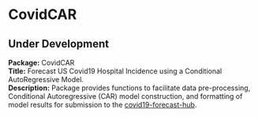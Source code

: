 # CovidCAR

## Under Development  

**Package:** CovidCAR  
**Title:** Forecast US Covid19 Hospital Incidence using a Conditional AutoRegressive Model.  
**Description:** Package provides functions to facilitate data pre-processing, Conditional
    Autoregressive (CAR) model construction, and formatting of model results for submission
    to the [covid19-forecast-hub](https://github.com/reichlab/covid19-forecast-hub).
